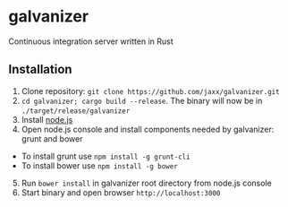 # galvanizer
Continuous integration server written in Rust

## Installation
1. Clone repository: ```git clone https://github.com/jaxx/galvanizer.git```
2. ```cd galvanizer; cargo build --release```. The binary will now be in ```./target/release/galvanizer```
3. Install [node.js](https://nodejs.org/)
4. Open node.js console and install components needed by galvanizer: grunt and bower
  * To install grunt use ```npm install -g grunt-cli```
  * To install bower use ```npm install -g bower```
5. Run ```bower install``` in galvanizer root directory from node.js console
6. Start binary and open browser ```http://localhost:3000```